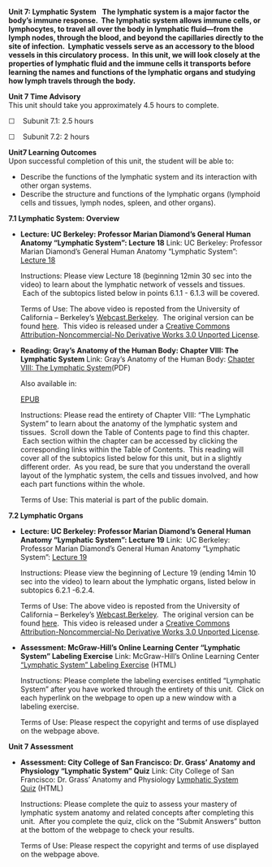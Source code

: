 **Unit 7: Lymphatic System** <span id="7"></span> 
**The lymphatic system is a major factor the body’s immune response.
 The lymphatic system allows immune cells, or lymphocytes, to travel all
over the body in lymphatic fluid—from the lymph nodes, through the
blood, and beyond the capillaries directly to the site of infection.
 Lymphatic vessels serve as an accessory to the blood vessels in this
circulatory process.  In this unit, we will look closely at the
properties of lymphatic fluid and the immune cells it transports before
learning the names and functions of the lymphatic organs and studying
how lymph travels through the body.**

**Unit 7 Time Advisory**  
This unit should take you approximately 4.5 hours to complete.

☐    Subunit 7.1: 2.5 hours  
  
 ☐    Subunit 7.2: 2 hours

**Unit7 Learning Outcomes**  
Upon successful completion of this unit, the student will be able to:  
-   Describe the functions of the lymphatic system and its interaction
    with other organ systems.
-   Describe the structure and functions of the lymphatic organs
    (lymphoid cells and tissues, lymph nodes, spleen, and other organs).

**7.1 Lymphatic System: Overview** <span id="7.1"></span> 
-   **Lecture: UC Berkeley: Professor Marian Diamond’s General Human
    Anatomy “Lymphatic System”: Lecture 18**
    Link: UC Berkeley: Professor Marian Diamond’s General Human Anatomy
    “Lymphatic System”: [Lecture
    18](http://www.youtube.com/watch?v=LyVc2JOZJZI)  
      
     Instructions: Please view Lecture 18 (beginning 12min 30 sec into
    the video) to learn about the lymphatic network of vessels and
    tissues.  Each of the subtopics listed below in points 6.1.1 - 6.1.3
    will be covered.  
      
     Terms of Use: The above video is reposted from the University of
    California – Berkeley’s
    [Webcast.Berkeley](http://webcast.berkeley.edu/).  The original
    version can be
    found [here](http://www.youtube.com/watch?v=2bDMk1ciDm8).  This
    video is released under a [Creative Commons
    Attribution-Noncommercial-No Derivative Works 3.0 Unported
    License](http://creativecommons.org/licenses/by-nc-nd/3.0/).

-   **Reading: Gray’s Anatomy of the Human Body: Chapter VIII: The
    Lymphatic System**
    Link: Gray’s Anatomy of the Human Body: [Chapter VIII: The Lymphatic
    System](http://www.saylor.org/site/wp-content/uploads/2014/06/BIO302-Anatomy_of_the_Human_Body-Chapter-VIII-Lymphatic-System.pdf)(PDF)  
      
     Also available in:   

    [EPUB](http://www.saylor.org/site/wp-content/uploads/2011/08/BIO302-ch8-Bartleby.com_.epub)  
      
     Instructions: Please read the entirety of Chapter VIII: “The
    Lymphatic System” to learn about the anatomy of the lymphatic system
    and tissues.  Scroll down the Table of Contents page to find this
    chapter.  Each section within the chapter can be accessed by
    clicking the corresponding links within the Table of Contents.  This
    reading will cover all of the subtopics listed below for this unit,
    but in a slightly different order.  As you read, be sure that you
    understand the overall layout of the lymphatic system, the cells and
    tissues involved, and how each part functions within the whole.  
      
     Terms of Use: This material is part of the public domain. 

**7.2 Lymphatic Organs** <span id="7.2"></span> 
-   **Lecture: UC Berkeley: Professor Marian Diamond’s General Human
    Anatomy “Lymphatic System”: Lecture 19**
    Link:  UC Berkeley: Professor Marian Diamond’s General Human Anatomy
    “Lymphatic System”: [Lecture
    19](http://www.youtube.com/watch?v=19xDNcrKcD4)  
      
     Instructions: Please view the beginning of Lecture 19 (ending 14min
    10 sec into the video) to learn about the lymphatic organs, listed
    below in subtopics 6.2.1 -6.2.4.  
      
     Terms of Use: The above video is reposted from the University of
    California – Berkeley’s
    [Webcast.Berkeley](http://webcast.berkeley.edu/).  The original
    version can be
    found [here](http://www.youtube.com/watch?v=P0gbdNAXs9E).  This
    video is released under a [Creative Commons
    Attribution-Noncommercial-No Derivative Works 3.0 Unported
    License](http://creativecommons.org/licenses/by-nc-nd/3.0/).

-   **Assessment: McGraw-Hill’s Online Learning Center “Lymphatic
    System” Labeling Exercise**
    Link: McGraw-Hill’s Online Learning Center [“Lymphatic System”
    Labeling
    Exercise](http://highered.mcgraw-hill.com/sites/0072351136/student_view0/chapter22/labeling_exercises.html) (HTML)  
      
     Instructions: Please complete the labeling exercises entitled
    “Lymphatic System” after you have worked through the entirety of
    this unit.  Click on each hyperlink on the webpage to open up a new
    window with a labeling exercise.  
      
     Terms of Use: Please respect the copyright and terms of use
    displayed on the webpage above.

**Unit 7 Assessment** <span id="7.3"></span> 
-   **Assessment: City College of San Francisco: Dr. Grass’ Anatomy and
    Physiology “Lymphatic System” Quiz**
    Link: City College of San Francisco: Dr. Grass’ Anatomy and
    Physiology [Lymphatic System
    Quiz](http://www.lrn.org/Content/Quizzes/Qlymphatic.html) (HTML)  
      
     Instructions: Please complete the quiz to assess your mastery of
    lymphatic system anatomy and related concepts after completing this
    unit.  After you complete the quiz, click on the “Submit Answers”
    button at the bottom of the webpage to check your results.  
      
     Terms of Use: Please respect the copyright and terms of use
    displayed on the webpage above.


